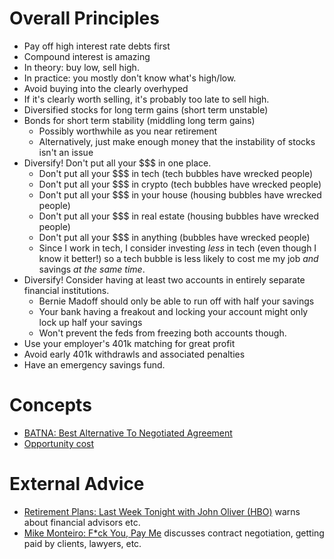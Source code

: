 # Overall Principles

*   Pay off high interest rate debts first
*   Compound interest is amazing
*   In theory: buy low, sell high.
   *   In practice: you mostly don't know what's high/low.
   *   Avoid buying into the clearly overhyped
   *   If it's clearly worth selling, it's probably too late to sell high.
*   Diversified stocks for long term gains (short term unstable)
*   Bonds for short term stability (middling long term gains)
    *   Possibly worthwhile as you near retirement
    *   Alternatively, just make enough money that the instability of stocks isn't an issue
*   Diversify!  Don't put all your $$$ in one place.
    *   Don't put all your $$$ in tech          (tech bubbles have wrecked people)
    *   Don't put all your $$$ in crypto        (tech bubbles have wrecked people)
    *   Don't put all your $$$ in your house    (housing bubbles have wrecked people)
    *   Don't put all your $$$ in real estate   (housing bubbles have wrecked people)
    *   Don't put all your $$$ in anything      (bubbles have wrecked people)
    *   Since I work in tech, I consider investing *less* in tech (even though I know it better!)
        so a tech bubble is less likely to cost me my job *and* savings *at the same time*.
*   Diversify!  Consider having at least two accounts in entirely separate financial institutions.
    *   Bernie Madoff should only be able to run off with half your savings
    *   Your bank having a freakout and locking your account might only lock up half your savings
    *   Won't prevent the feds from freezing both accounts though.
*   Use your employer's 401k matching for great profit
*   Avoid early 401k withdrawls and associated penalties
*   Have an emergency savings fund.



# Concepts

*   [BATNA: Best Alternative To Negotiated Agreement](https://en.wikipedia.org/wiki/Best_alternative_to_a_negotiated_agreement)
*   [Opportunity cost](https://en.wikipedia.org/wiki/Opportunity_cost)

# External Advice

*   [Retirement Plans: Last Week Tonight with John Oliver (HBO)](https://www.youtube.com/watch?v=gvZSpET11ZY)
    warns about financial advisors etc.
*   [Mike Monteiro: F*ck You, Pay Me](https://www.youtube.com/watch?v=jVkLVRt6c1U)
    discusses contract negotiation, getting paid by clients, lawyers, etc.
